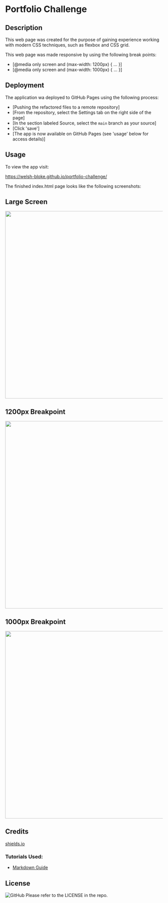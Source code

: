 # Portfolio Challenge

## Description

This web page was created for the purpose of gaining experience working with modern CSS techniques, such as flexbox and CSS grid.

This web page was made responsive by using the following break points:

- [@media only screen and (max-width: 1200px) { ... }]
- [@media only screen and (max-width: 1000px) { ... }]

## Deployment

The application wa deployed to GitHub Pages using the following process:

- [Pushing the refactored files to a remote repository]
- [From the repository, select the Settings tab on the right side of the page]
- [In the section labeled Source, select the `main` branch as your source]
- [Click 'save']
- [The app is now available on GitHub Pages (see 'usage' below for access details)]

## Usage

To view the app visit:

https://welsh-bloke.github.io/portfolio-challenge/

The finished index.html page looks like the following screenshots:

## Large Screen

<img src="./img/1201px-and-above.png" width="600">

## 1200px Breakpoint

<img src="./img/1200px-breakpoint.png" width="600">

## 1000px Breakpoint

<img src="./img/1000px-breakpoint.png" width="600">

## Credits

[shields.io](https://shields.io/)

### Tutorials Used:

- [Markdown Guide](https://www.markdownguide.org/)

## License

![GitHub](https://img.shields.io/github/license/welsh-bloke/prework-study-guide?logo=GitHub&style=flat-square)
Please refer to the LICENSE in the repo.
